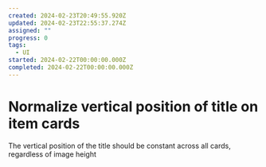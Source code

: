 ```yaml
---
created: 2024-02-23T20:49:55.920Z
updated: 2024-02-23T22:55:37.274Z
assigned: ""
progress: 0
tags:
  - UI
started: 2024-02-22T00:00:00.000Z
completed: 2024-02-22T00:00:00.000Z
---
```


# Normalize vertical position of title on item cards

The vertical position of the title should be constant across all cards, regardless of image height
